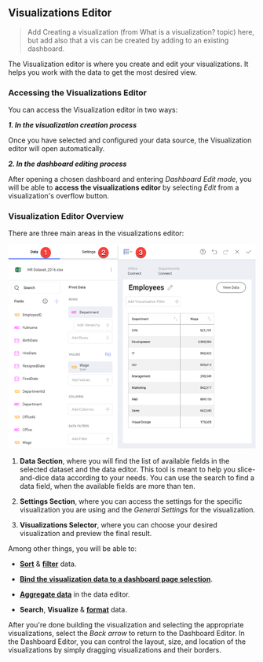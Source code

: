 ## Visualizations Editor

>Add Creating a visualization (from What is a visualization? topic) here, but add also that a vis can be created by adding to an existing dashboard.  



The Visualization editor is where you create and edit your visualizations. It helps you work with the data to get the most desired view.

### Accessing the Visualizations Editor

You can access the Visualization editor in two ways:

***1. In the visualization creation process***

Once you have selected and configured your data source, the Visualization editor will open automatically.

***2. In the dashboard editing process***

After opening a chosen dashboard and entering _Dashboard Edit mode_, you will be able to **access the visualizations editor** by selecting *Edit* from a visualization's overflow button.

### Visualization Editor Overview

There are three main areas in the
visualizations editor:

<img src="images/visualization-editor-panes.png" alt="Panes of the Visualization editor" width="800"/>

  1. **Data Section**, where you will find the list of available fields in the selected dataset and the data editor. This tool is meant to help you slice-and-dice data according to your needs. You can use the search to find a data field, when the available fields are more than ten.


  2. **Settings Section**, where you can access the settings for the
    specific visualization you are using and the *General Settings* for
    the visualization.

  3. **Visualizations Selector**, where you can choose your desired
    visualization and preview the final result.

Among other things, you will be able to:

  - [**Sort**](~/en/data-visualizations/fields/sort-by-field.md) & [**filter**](~/en/filters/visualization-filters.md) data.

  - [**Bind the visualization data to a dashboard page selection**](~/en/dashboards/dashboard-linking.md).

  - [**Aggregate data**](~/en/data-visualizations/fields/field-settings.md) in the data editor.

  - **Search**, **Visualize** & [**format**](~/en/data-visualizations/fields/conditional-formatting.md) data.

After you're done building the visualization and selecting the
appropriate visualizations, select the *Back arrow* to return to the
Dashboard Editor. In the Dashboard Editor, you can control the layout,
size, and location of the visualizations by simply dragging
visualizations and their borders.
